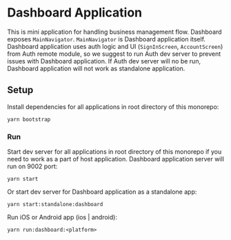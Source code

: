 # Dashboard Application

This is mini application for handling business management flow. Dashboard exposes `MainNavigator`. `MainNavigator` is Dashboard application itself. Dashboard application uses auth logic and UI (`SignInScreen`, `AccountScreen`) from Auth remote module, so we suggest to run Auth dev server to prevent issues with Dashboard application. If Auth dev server will no be run, Dashboard application will not work as standalone application.

## Setup

Install dependencies for all applications in root directory of this monorepo:
```
yarn bootstrap
```

### Run

Start dev server for all applications in root directory of this monorepo if you need to work as a part of host application. Dashboard application server will run on 9002 port:
```
yarn start
```
Or start dev server for Dashboard application as a standalone app:
```
yarn start:standalone:dashboard
```
Run iOS or Android app (ios | android):
```
yarn run:dashboard:<platform>
```